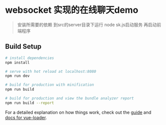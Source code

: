 # websocket 实现的在线聊天demo

> 安装所需要的依赖
> 到src的server目录下运行 node sk.js启动服务
> 再启动前端程序

## Build Setup

``` bash
# install dependencies
npm install

# serve with hot reload at localhost:8080
npm run dev

# build for production with minification
npm run build

# build for production and view the bundle analyzer report
npm run build --report
```

For a detailed explanation on how things work, check out the [guide](http://vuejs-templates.github.io/webpack/) and [docs for vue-loader](http://vuejs.github.io/vue-loader).
